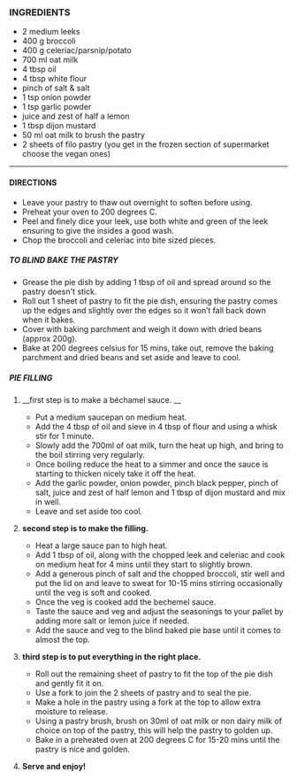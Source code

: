 ### INGREDIENTS

* 2 medium leeks
*  400 g broccoli
*  400 g celeriac/parsnip/potato
*  700 ml oat milk
*  4 tbsp oil
*  4 tbsp white flour
*  pinch of salt & salt
*  1 tsp onion powder
*  1 tsp garlic powder
*  juice and zest of half a lemon
*  1 tbsp dijon mustard
*  50 ml oat milk to brush the pastry
*  2 sheets of filo pastry (you get in the frozen section of supermarket choose the vegan ones)

___

#### DIRECTIONS

* Leave your pastry to thaw out overnight to soften before using.
* Preheat your oven to 200 degrees C.
* Peel and finely dice your leek, use both white and green of the leek ensuring to give the insides a good wash.
* Chop the broccoli and celeriac into bite sized pieces.

##### TO BLIND BAKE THE PASTRY

  * Grease the pie dish by adding 1 tbsp of oil and spread around so the pastry doesn't stick. 
  * Roll out 1 sheet of pastry to fit the pie dish, ensuring the pastry comes up the edges and slightly over the edges so it won’t fall back down when it bakes. 
  * Cover with baking parchment and weigh it down with dried beans (approx 200g). 
  * Bake at 200 degrees celsius for 15 mins, take out, remove the baking parchment and dried beans and set aside and leave to cool.

##### PIE FILLING

1. __first step is to make a béchamel sauce. __
	* Put a medium saucepan on medium heat. 
	* Add the 4 tbsp of oil and sieve in 4 tbsp of flour and using a whisk stir for 1 minute. 
	* Slowly add the 700ml of oat milk, turn the heat up high, and bring to the boil stirring very regularly. 
	* Once boiling reduce the heat to a simmer and once the sauce is starting to thicken nicely take it off the heat. 
	* Add the garlic powder, onion powder, pinch black pepper, pinch of salt, juice and zest of half lemon and 1 tbsp of dijon mustard and mix in well. 
	* Leave and set aside too cool.

2. __second step is to make the filling.__
	* Heat a large sauce pan to high heat. 
	* Add 1 tbsp of oil, along with the chopped leek and celeriac and cook on medium heat for 4 mins until they start to slightly brown. 
	* Add a generous pinch of salt and the chopped broccoli, stir well and put the lid on and leave to sweat for 10-15 mins stirring occasionally until the veg is soft and cooked. 
	* Once the veg is cooked add the bechemel sauce. 
	* Taste the sauce and veg and adjust the seasonings to your pallet by adding more salt or lemon juice if needed. 
	* Add the sauce and veg to the blind baked pie base until it comes to almost the top.

3. __third step is to put everything in the right place.__
	* Roll out the remaining sheet of pastry to fit the top of the pie dish and gently fit it on. 
	* Use a fork to join the 2 sheets of pastry and to seal the pie. 
	* Make a hole in the pastry using a fork at the top to allow extra moisture to release. 
	* Using a pastry brush, brush on 30ml of oat milk or non dairy milk of choice on top of the pastry, this will help the pastry to golden up. 
	* Bake in a preheated oven at 200 degrees C for 15-20 mins until the pastry is nice and golden. 

4. __Serve and enjoy!__

   
